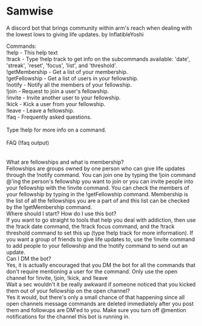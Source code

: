 # Samwise


A discord bot that brings community within arm's reach when dealing with the lowest lows to giving life updates.
by InflatibleYoshi

Commands:\
!help - This help text\
!track - Type !help track to get info on the subcommands available: 'date', 'streak', 'reset', 'focus', 'list', and 'threshold'.\
!getMembership -  Get a list of your membership.\
!getFellowship - Get a list of users in your fellowship.\
!notify - Notify all the members of your fellowship.\
!join - Request to join a user's fellowship.\
!invite - Invite another user to your fellowship.\
!kick - Kick a user from your fellowship.\
!leave - Leave a fellowship.\
!faq - Frequently asked questions.\
\
Type !help <command> for more info on a command.\
\
FAQ (!faq output)\
\
\
What are fellowships and what is membership?\
Fellowships are groups owned by one person who can give life updates through the !notify command. You can join one by typing the !join command @'ing the person's fellowship you want to join or you can invite people into your fellowship with the !invite command. You can check the members of your fellowship by typing in the !getFellowship command. Membership is the list of all the fellowships you are a part of and this list can be checked by the !getMembership command.\
Where should I start? How do I use this bot?\
If you want to go straight to tools that help you deal with addiction, then use the !track date command, the !track focus command, and the !track threshold command to set this up (type !help track for more information). If you want a group of friends to give life updates to, use the !invite command to add people to your fellowship and the !notify command to send out an update.\
Can I DM the bot?\
Yes, it is actually encouraged that you DM the bot for all the commands that don't require mentioning a user for the command. Only use the open channel for !invite, !join, !kick, and !leave\
Wait a sec wouldn't it be really awkward if someone noticed that you kicked them out of your fellowship on the open channel?\
Yes it would, but there's only a small chance of that happening since all open channels message commands are deleted immediately after you post them and followups are DM'ed to you. Make sure you turn off @mention notifications for the channel this bot is running in.
